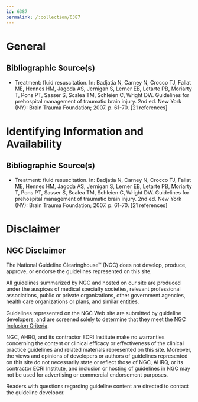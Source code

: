 ```yaml
---
id: 6387
permalink: /:collection/6387
---
```


# General

## Bibliographic Source(s)

- Treatment: fluid resuscitation. In: Badjatia N, Carney N, Crocco TJ, Fallat ME, Hennes HM, Jagoda AS, Jernigan S, Lerner EB, Letarte PB, Moriarty T, Pons PT, Sasser S, Scalea TM, Schleien C, Wright DW. Guidelines for prehospital management of traumatic brain injury. 2nd ed. New York (NY): Brain Trauma Foundation; 2007. p. 61-70. [21 references]

# Identifying Information and Availability

## Bibliographic Source(s)

- Treatment: fluid resuscitation. In: Badjatia N, Carney N, Crocco TJ, Fallat ME, Hennes HM, Jagoda AS, Jernigan S, Lerner EB, Letarte PB, Moriarty T, Pons PT, Sasser S, Scalea TM, Schleien C, Wright DW. Guidelines for prehospital management of traumatic brain injury. 2nd ed. New York (NY): Brain Trauma Foundation; 2007. p. 61-70. [21 references]

# Disclaimer

## NGC Disclaimer

The National Guideline Clearinghouse™ (NGC) does not develop, produce, approve, or endorse the guidelines represented on this site.

All guidelines summarized by NGC and hosted on our site are produced under the auspices of medical specialty societies, relevant professional associations, public or private organizations, other government agencies, health care organizations or plans, and similar entities.

Guidelines represented on the NGC Web site are submitted by guideline developers, and are screened solely to determine that they meet the [NGC Inclusion Criteria](/help-and-about/summaries/inclusion-criteria).

NGC, AHRQ, and its contractor ECRI Institute make no warranties concerning the content or clinical efficacy or effectiveness of the clinical practice guidelines and related materials represented on this site. Moreover, the views and opinions of developers or authors of guidelines represented on this site do not necessarily state or reflect those of NGC, AHRQ, or its contractor ECRI Institute, and inclusion or hosting of guidelines in NGC may not be used for advertising or commercial endorsement purposes.

Readers with questions regarding guideline content are directed to contact the guideline developer.

